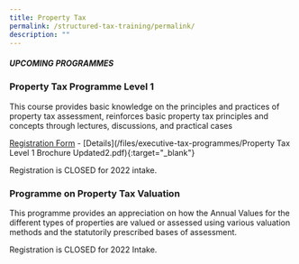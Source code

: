```yaml
---
title: Property Tax
permalink: /structured-tax-training/permalink/
description: ""
---
```

##### **UPCOMING PROGRAMMES**




### **Property Tax Programme Level 1**

This course provides basic knowledge on the principles and practices of property tax assessment, reinforces basic property tax principles and concepts through lectures, discussions, and practical cases

[Registration Form](https://form.gov.sg/62d55ae9e2359e0013cdb09a) -  [Details](/files/executive-tax-programmes/Property Tax Level 1 Brochure Updated2.pdf){:target="_blank"}

Registration is CLOSED for 2022 intake.


### **Programme on Property Tax Valuation**

This programme provides an appreciation on how the Annual Values for the different types of properties
are valued or assessed using various valuation methods and the statutorily prescribed
bases of assessment.

Registration is CLOSED for 2022 Intake.